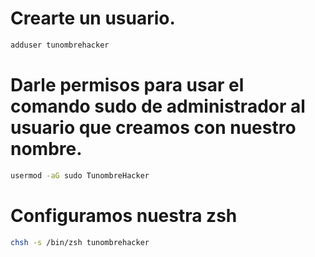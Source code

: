 # Crearte un usuario.
```bash
adduser tunombrehacker
```

# Darle permisos para usar el comando sudo de administrador al usuario que creamos con nuestro nombre.
```bash
usermod -aG sudo TunombreHacker
```

# Configuramos nuestra zsh
```bash
chsh -s /bin/zsh tunombrehacker
```

